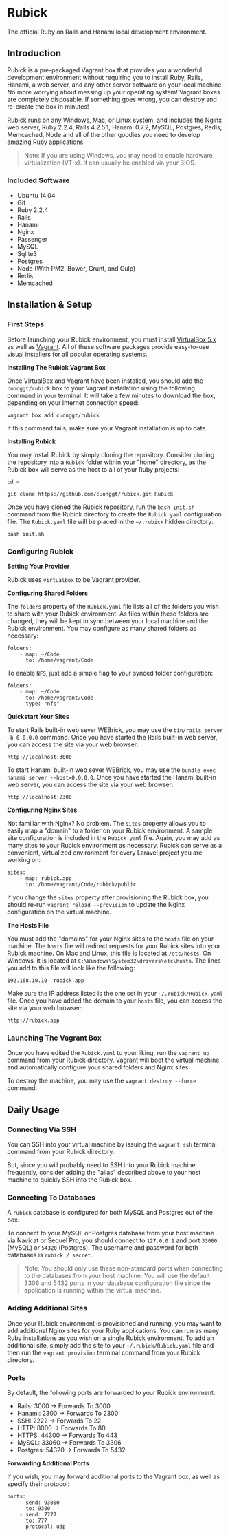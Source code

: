 # Rubick

The official Ruby on Rails and Hanami local development environment.

## Introduction

Rubick is a pre-packaged Vagrant box that provides you a wonderful development environment without requiring you to install Ruby, Rails, Hanami, a web server, and any other server software on your local machine. No more worrying about messing up your operating system! Vagrant boxes are completely disposable. If something goes wrong, you can destroy and re-create the box in minutes!

Rubick runs on any Windows, Mac, or Linux system, and includes the Nginx web server, Ruby 2.2.4, Rails 4.2.5.1, Hanami 0.7.2, MySQL, Postgres, Redis, Memcached, Node and all of the other goodies you need to develop amazing Ruby applications.

> Note: If you are using Windows, you may need to enable hardware virtualization (VT-x). It can usually be
> enabled via your BIOS.

### Included Software

* Ubuntu 14.04
* Git
* Ruby 2.2.4
* Rails
* Hanami
* Nginx
* Passenger
* MySQL
* Sqlite3
* Postgres
* Node (With PM2, Bower, Grunt, and Gulp)
* Redis
* Memcached

## Installation & Setup

### First Steps

Before launching your Rubick environment, you must install [VirtualBox 5.x](https://www.virtualbox.org/wiki/Downloads) as well as [Vagrant](https://www.vagrantup.com/downloads.html). All of these software packages provide easy-to-use visual installers for all popular operating systems.

**Installing The Rubick Vagrant Box**

Once VirtualBox and Vagrant have been installed, you should add the `cuonggt/rubick` box to your Vagrant installation using the following command in your terminal. It will take a few minutes to download the box, depending on your Internet connection speed:

    vagrant box add cuonggt/rubick

If this command fails, make sure your Vagrant installation is up to date.

**Installing Rubick**

You may install Rubick by simply cloning the repository. Consider cloning the repository into a `Rubick` folder within your "home" directory, as the Rubick box will serve as the host to all of your Ruby projects:

    cd ~

    git clone https://github.com/cuonggt/rubick.git Rubick
    
Once you have cloned the Rubick repository, run the `bash init.sh` command from the Rubick directory to create the `Rubick.yaml` configuration file. The `Rubick.yaml` file will be placed in the `~/.rubick` hidden directory:

    bash init.sh
    
### Configuring Rubick

**Setting Your Provider**

Rubick uses `virtualbox` to be Vagrant provider.
    
**Configuring Shared Folders**

The `folders` property of the `Rubick.yaml` file lists all of the folders you wish to share with your Rubick environment. As files within these folders are changed, they will be kept in sync between your local machine and the Rubick environment. You may configure as many shared folders as necessary:

    folders:
        - map: ~/Code
          to: /home/vagrant/Code
          
To enable `NFS`, just add a simple flag to your synced folder configuration:

    folders:
        - map: ~/Code
          to: /home/vagrant/Code
          type: "nfs"

**Quickstart Your Sites**

To start Rails built-in web sever WEBrick, you may use the `bin/rails server -b 0.0.0.0` command. Once you have started the Rails built-in web server, you can access the site via your web browser:

    http://localhost:3000

To start Hanami built-in web sever WEBrick, you may use the `bundle exec hanami server --host=0.0.0.0`. Once you have started the Hanami built-in web server, you can access the site via your web browser:

    http://localhost:2300

**Configuring Nginx Sites**

Not familiar with Nginx? No problem. The `sites` property allows you to easily map a "domain" to a folder on your Rubick environment. A sample site configuration is included in the `Rubick.yaml` file. Again, you may add as many sites to your Rubick environment as necessary. Rubick can serve as a convenient, virtualized environment for every Laravel project you are working on:

    sites:
        - map: rubick.app
          to: /home/vagrant/Code/rubick/public
      
If you change the `sites` property after provisioning the Rubick box, you should re-run `vagrant reload --provision` to update the Nginx configuration on the virtual machine.

**The Hosts File**

You must add the "domains" for your Nginx sites to the `hosts` file on your machine. The `hosts` file will redirect requests for your Rubick sites into your Rubick machine. On Mac and Linux, this file is located at `/etc/hosts`. On Windows, it is located at `C:\Windows\System32\drivers\etc\hosts`. The lines you add to this file will look like the following:

    192.168.10.10  rubick.app

Make sure the IP address listed is the one set in your `~/.rubick/Rubick.yaml` file. Once you have added the domain to your `hosts` file, you can access the site via your web browser:

    http://rubick.app

### Launching The Vagrant Box

Once you have edited the `Rubick.yaml` to your liking, run the `vagrant up` command from your Rubick directory. Vagrant will boot the virtual machine and automatically configure your shared folders and Nginx sites.

To destroy the machine, you may use the `vagrant destroy --force` command.

## Daily Usage

### Connecting Via SSH

You can SSH into your virtual machine by issuing the `vagrant ssh` terminal command from your Rubick directory.

But, since you will probably need to SSH into your Rubick machine frequently, consider adding the "alias" described above to your host machine to quickly SSH into the Rubick box.

### Connecting To Databases

A `rubick` database is configured for both MySQL and Postgres out of the box.

To connect to your MySQL or Postgres database from your host machine via Navicat or Sequel Pro, you should connect to `127.0.0.1` and port `33060` (MySQL) or `54320` (Postgres). The username and password for both databases is `rubick / secret`.

> Note: You should only use these non-standard ports when connecting to the databases from 
> your host machine. You will use the default 3306 and 5432 ports in your database configuration 
> file since the application is running within the virtual machine.

### Adding Additional Sites

Once your Rubick environment is provisioned and running, you may want to add additional Nginx sites for your Ruby applications. You can run as many Ruby installations as you wish on a single Rubick environment. To add an additional site, simply add the site to your `~/.rubick/Rubick.yaml` file and then run the `vagrant provision` terminal command from your Rubick directory.

### Ports

By default, the following ports are forwarded to your Rubick environment:

* Rails: 3000 → Forwards To 3000
* Hanami: 2300 → Forwards To 2300
* SSH: 2222 → Forwards To 22
* HTTP: 8000 → Forwards To 80
* HTTPS: 44300 → Forwards To 443
* MySQL: 33060 → Forwards To 3306
* Postgres: 54320 → Forwards To 5432

**Forwarding Additional Ports**

If you wish, you may forward additional ports to the Vagrant box, as well as specify their protocol:

    ports:
        - send: 93000
          to: 9300
        - send: 7777
          to: 777
          protocol: udp
